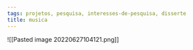 ```yaml
---
tags: projetos, pesquisa, interesses-de-pesquisa, disserte
title: musica
---
```

![[Pasted image 20220627104121.png]]